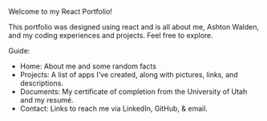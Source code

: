 Welcome to my React Portfolio!

This portfolio was designed using react and is all about me, Ashton Walden, and my coding experiences and projects. Feel free to explore. 

Guide: 
 - Home: About me and some random facts
 - Projects: A list of apps I've created, along with pictures, links, and descriptions.
 - Documents: My certificate of completion from the University of Utah and my resumé.
 - Contact: Links to reach me via LinkedIn, GitHub, & email.